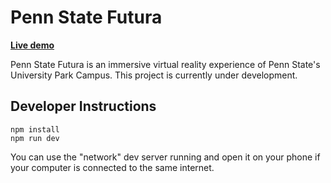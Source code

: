 # Penn State Futura

**[Live demo](https://psu-futura.vercel.app/)**

Penn State Futura is an immersive virtual reality experience of Penn State's University Park Campus. This project is currently under development.

<!-- ![Home page screenshot](public/social/screenshot.png?raw=true "Home page screenshot") -->

## Developer Instructions

```
npm install
npm run dev
```

You can use the "network" dev server running and open it on your phone if your computer is connected to the same internet.
